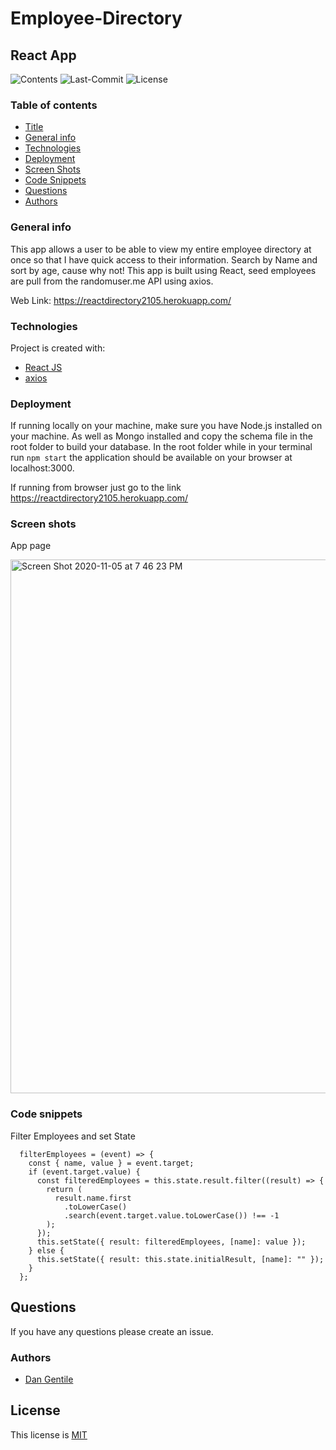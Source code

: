 # Employee-Directory

## React App

![Contents](https://img.shields.io/github/languages/top/dan-gentile/employee-directory)
![Last-Commit](https://img.shields.io/github/last-commit/dan-gentile/employee-directory)
![License](https://img.shields.io/github/license/dan-gentile/employee-directory)
​

### Table of contents

- [Title](#title)
- [General info](#general-info)
- [Technologies](#Technologies)
- [Deployment](#Deployment)
- [Screen Shots](#Screen-shots)
- [Code Snippets](#Code-snippets)
- [Questions](#questions)
- [Authors](#Authors)

### General info

This app allows a user to be able to view my entire employee directory at once so that I have quick access to their information. Search by Name and sort by age, cause why not!
This app is built using React, seed employees are pull from the randomuser.me API using axios.

Web Link: <https://reactdirectory2105.herokuapp.com/>
​

### Technologies

Project is created with:

- [React JS](https://reactjs.org/)
- [axios](https://www.npmjs.com/package/axios)

### Deployment

If running locally on your machine, make sure you have Node.js installed on your machine. As well as Mongo installed and copy the schema file in the root folder to build your database. In the root folder while in your terminal run `npm start` the application should be available on your browser at localhost:3000.

If running from browser just go to the link
<https://reactdirectory2105.herokuapp.com/>

### Screen shots

App page

<img width="854" alt="Screen Shot 2020-11-05 at 7 46 23 PM" src="https://user-images.githubusercontent.com/68626350/98323824-a5fcc780-1f9f-11eb-8896-c0dc224ce29e.png">

### Code snippets

Filter Employees and set State

```
  filterEmployees = (event) => {
    const { name, value } = event.target;
    if (event.target.value) {
      const filteredEmployees = this.state.result.filter((result) => {
        return (
          result.name.first
            .toLowerCase()
            .search(event.target.value.toLowerCase()) !== -1
        );
      });
      this.setState({ result: filteredEmployees, [name]: value });
    } else {
      this.setState({ result: this.state.initialResult, [name]: "" });
    }
  };
```

## Questions

If you have any questions please create an issue.

### Authors

- [Dan Gentile](https://github.com/dan-gentile)
  ​

## License

This license is [MIT](https://github.com/dan-gentile/employee-directory/blob/main/LICENSE)
